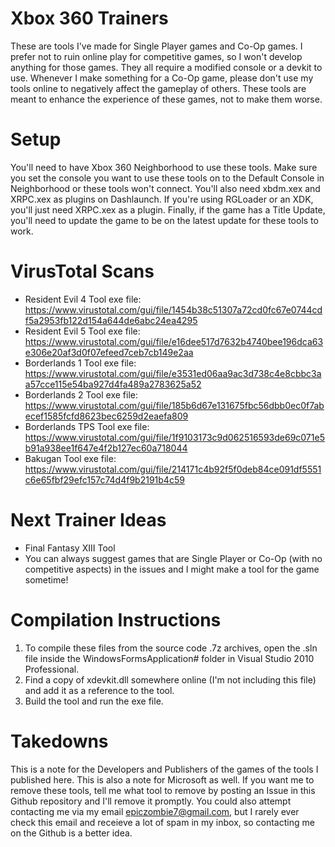 # Xbox 360 Trainers
These are tools I've made for Single Player games and Co-Op games. I prefer not to ruin online play for competitive games, so I won't develop anything for those games. They all require a modified console or a devkit to use.
Whenever I make something for a Co-Op game, please don't use my tools online to negatively affect the gameplay of others. These tools are meant to enhance the experience of these games, not to make them worse.

# Setup
You'll need to have Xbox 360 Neighborhood to use these tools. Make sure you set the console you want to use these tools on to the Default Console in Neighborhood or these tools won't connect.
You'll also need xbdm.xex and XRPC.xex as plugins on Dashlaunch. If you're using RGLoader or an XDK, you'll just need XRPC.xex as a plugin. Finally, if the game has a Title Update, you'll need to update the game to be on the latest update for these tools to work.

# VirusTotal Scans
* Resident Evil 4 Tool exe file: https://www.virustotal.com/gui/file/1454b38c51307a72cd0fc67e0744cdf5a2953fb122d154a644de6abc24ea4295
* Resident Evil 5 Tool exe file: https://www.virustotal.com/gui/file/e16dee517d7632b4740bee196dca63e306e20af3d0f07efeed7ceb7cb149e2aa
* Borderlands 1 Tool exe file: https://www.virustotal.com/gui/file/e3531ed06aa9ac3d738c4e8cbbc3aa57cce115e54ba927d4fa489a2783625a52
* Borderlands 2 Tool exe file: https://www.virustotal.com/gui/file/185b6d67e131675fbc56dbb0ec0f7abecef1585fcfd8623bec6259d2eaefa809
* Borderlands TPS Tool exe file: https://www.virustotal.com/gui/file/1f9103173c9d062516593de69c071e5b91a938ee1f647e4f2b127ec60a718044
* Bakugan Tool exe file: https://www.virustotal.com/gui/file/214171c4b92f5f0deb84ce091df5551c6e65fbf29efc157c74d4f9b2191b4c59

# Next Trainer Ideas
* Final Fantasy XIII Tool
* You can always suggest games that are Single Player or Co-Op (with no competitive aspects) in the issues and I might make a tool for the game sometime!

# Compilation Instructions
1) To compile these files from the source code .7z archives, open the .sln file inside the WindowsFormsApplication# folder in Visual Studio 2010 Professional.
2) Find a copy of xdevkit.dll somewhere online (I'm not including this file) and add it as a reference to the tool.
3) Build the tool and run the exe file.

# Takedowns
This is a note for the Developers and Publishers of the games of the tools I published here. This is also a note for Microsoft as well. If you want me to remove these tools, tell me what tool to remove by posting an Issue in this Github repository and I'll remove it promptly. You could also attempt contacting me via my email epiczombie7@gmail.com, but I rarely ever check this email and receieve a lot of spam in my inbox, so contacting me on the Github is a better idea.
